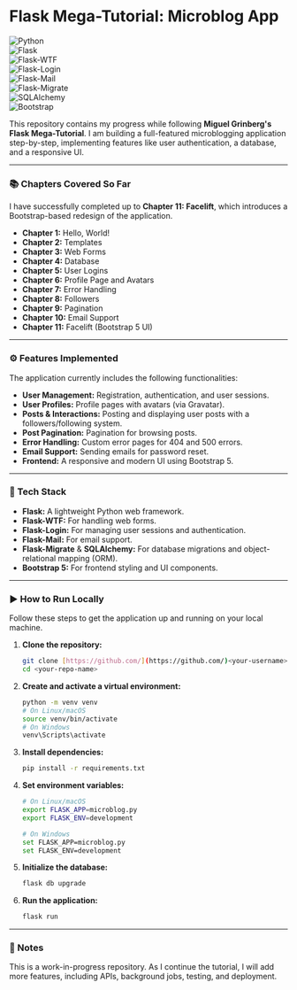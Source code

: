 # Flask Mega-Tutorial: Microblog App

![Python](https://img.shields.io/badge/Python-3776AB?style=for-the-badge&logo=python&logoColor=white)  
![Flask](https://img.shields.io/badge/Flask-000000?style=for-the-badge&logo=flask&logoColor=white)  
![Flask-WTF](https://img.shields.io/badge/Flask--WTF-4B8BBE?style=for-the-badge&logo=python&logoColor=white)  
![Flask-Login](https://img.shields.io/badge/Flask--Login-009688?style=for-the-badge&logo=python&logoColor=white)  
![Flask-Mail](https://img.shields.io/badge/Flask--Mail-FF6F00?style=for-the-badge&logo=gmail&logoColor=white)  
![Flask-Migrate](https://img.shields.io/badge/Flask--Migrate-006600?style=for-the-badge&logo=python&logoColor=white)  
![SQLAlchemy](https://img.shields.io/badge/SQLAlchemy-D71F00?style=for-the-badge&logo=sqlite&logoColor=white)  
![Bootstrap](https://img.shields.io/badge/Bootstrap%205-7952B3?style=for-the-badge&logo=bootstrap&logoColor=white)  

This repository contains my progress while following **Miguel Grinberg's Flask Mega-Tutorial**. I am building a full-featured microblogging application step-by-step, implementing features like user authentication, a database, and a responsive UI.

---

### 📚 Chapters Covered So Far

I have successfully completed up to **Chapter 11: Facelift**, which introduces a Bootstrap-based redesign of the application.

* **Chapter 1:** Hello, World!
* **Chapter 2:** Templates
* **Chapter 3:** Web Forms
* **Chapter 4:** Database
* **Chapter 5:** User Logins
* **Chapter 6:** Profile Page and Avatars
* **Chapter 7:** Error Handling
* **Chapter 8:** Followers
* **Chapter 9:** Pagination
* **Chapter 10:** Email Support
* **Chapter 11:** Facelift (Bootstrap 5 UI)

---

### ⚙️ Features Implemented

The application currently includes the following functionalities:

* **User Management:** Registration, authentication, and user sessions.
* **User Profiles:** Profile pages with avatars (via Gravatar).
* **Posts & Interactions:** Posting and displaying user posts with a followers/following system.
* **Post Pagination:** Pagination for browsing posts.
* **Error Handling:** Custom error pages for 404 and 500 errors.
* **Email Support:** Sending emails for password reset.
* **Frontend:** A responsive and modern UI using Bootstrap 5.

---

### 🚀 Tech Stack

* **Flask:** A lightweight Python web framework.
* **Flask-WTF:** For handling web forms.
* **Flask-Login:** For managing user sessions and authentication.
* **Flask-Mail:** For email support.
* **Flask-Migrate** & **SQLAlchemy:** For database migrations and object-relational mapping (ORM).
* **Bootstrap 5:** For frontend styling and UI components.

---

### ▶️ How to Run Locally

Follow these steps to get the application up and running on your local machine.

1.  **Clone the repository:**

    ```bash
    git clone [https://github.com/](https://github.com/)<your-username>/<your-repo-name>.git
    cd <your-repo-name>
    ```

2.  **Create and activate a virtual environment:**

    ```bash
    python -m venv venv
    # On Linux/macOS
    source venv/bin/activate
    # On Windows
    venv\Scripts\activate
    ```

3.  **Install dependencies:**

    ```bash
    pip install -r requirements.txt
    ```

4.  **Set environment variables:**

    ```bash
    # On Linux/macOS
    export FLASK_APP=microblog.py
    export FLASK_ENV=development

    # On Windows
    set FLASK_APP=microblog.py
    set FLASK_ENV=development
    ```

5.  **Initialize the database:**

    ```bash
    flask db upgrade
    ```

6.  **Run the application:**

    ```bash
    flask run
    ```

---

### 📌 Notes

This is a work-in-progress repository. As I continue the tutorial, I will add more features, including APIs, background jobs, testing, and deployment.